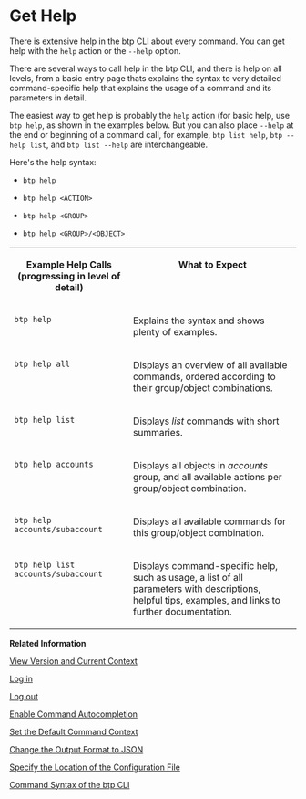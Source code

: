 <!-- loiof8fd1e5bbf9649e1936d32fb9614677b -->

# Get Help

There is extensive help in the btp CLI about every command. You can get help with the `help` action or the `--help` option.

There are several ways to call help in the btp CLI, and there is help on all levels, from a basic entry page thats explains the syntax to very detailed command-specific help that explains the usage of a command and its parameters in detail.

The easiest way to get help is probably the `help` action \(for basic help, use `btp help`, as shown in the examples below. But you can also place `--help` at the end or beginning of a command call, for example, `btp list help`, `btp --help list`, and `btp list --help` are interchangeable.

Here's the help syntax:

-   `btp help`

-   `btp help <ACTION>`

-   `btp help <GROUP>`

-   `btp help <GROUP>/<OBJECT>`



<table>
<tr>
<th valign="top">

Example Help Calls \(progressing in level of detail\)



</th>
<th valign="top">

What to Expect



</th>
</tr>
<tr>
<td valign="top">

`btp help`



</td>
<td valign="top">

Explains the syntax and shows plenty of examples.



</td>
</tr>
<tr>
<td valign="top">

`btp help all`



</td>
<td valign="top">

Displays an overview of all available commands, ordered according to their group/object combinations.



</td>
</tr>
<tr>
<td valign="top">

`btp help list`



</td>
<td valign="top">

Displays *list* commands with short summaries.



</td>
</tr>
<tr>
<td valign="top">

`btp help accounts`



</td>
<td valign="top">

Displays all objects in *accounts* group, and all available actions per group/object combination.



</td>
</tr>
<tr>
<td valign="top">

`btp help accounts/subaccount`



</td>
<td valign="top">

Displays all available commands for this group/object combination.



</td>
</tr>
<tr>
<td valign="top">

`btp help list accounts/subaccount`



</td>
<td valign="top">

Displays command-specific help, such as usage, a list of all parameters with descriptions, helpful tips, examples, and links to further documentation.



</td>
</tr>
</table>

**Related Information**  


[View Version and Current Context](View_Version_and_Current_Context_9c29222.md "To find out the current context you’re working in, run the command btp --info or simply btp.")

[Log in](Log_in_e241b30.md "Log in with the btp CLI is on global account level.")

[Log out](Log_out_9f1c87a.md "Logging out of the configured server removes all user-specific data from the configuration file.")

[Enable Command Autocompletion](Enable_Command_Autocompletion_46355fa.md "Use command autocompletion to save keystrokes when entering command actions, group-object combinations, and their parameters in the SAP BTP command line interface (btp CLI).")

[Set the Default Command Context](Set_the_Default_Command_Context_720645a.md "Change the default context for all command calls to the global account, a directory, or a subaccount by using the btp target command.")

[Change the Output Format to JSON](Change_the_Output_Format_to_JSON_dcb85b7.md "Use the --format json option to change the output format of a command to JSON.")

[Specify the Location of the Configuration File](Specify_the_Location_of_the_Configuration_File_e57288d.md "You can change the location of the configuration file by using the --config option or the environment variable.")

[Command Syntax of the btp CLI](Command_Syntax_of_the_btp_CLI_69606f4.md "Each command consists of the base call btp followed by a verb (the action), a combination of group and object, and parameters.")

